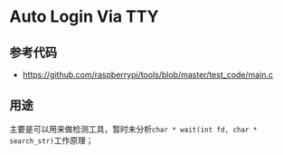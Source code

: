 # Auto Login Via TTY

## 参考代码

* https://github.com/raspberrypi/tools/blob/master/test_code/main.c

## 用途

主要是可以用来做检测工具，暂时未分析`char * wait(int fd, char * search_str)`工作原理；